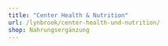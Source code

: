 ```yaml
---
title: "Center Health & Nutrition"
url: /lynbrook/center-health-und-nutrition/
shop: Nahrungsergänzung
---
```

